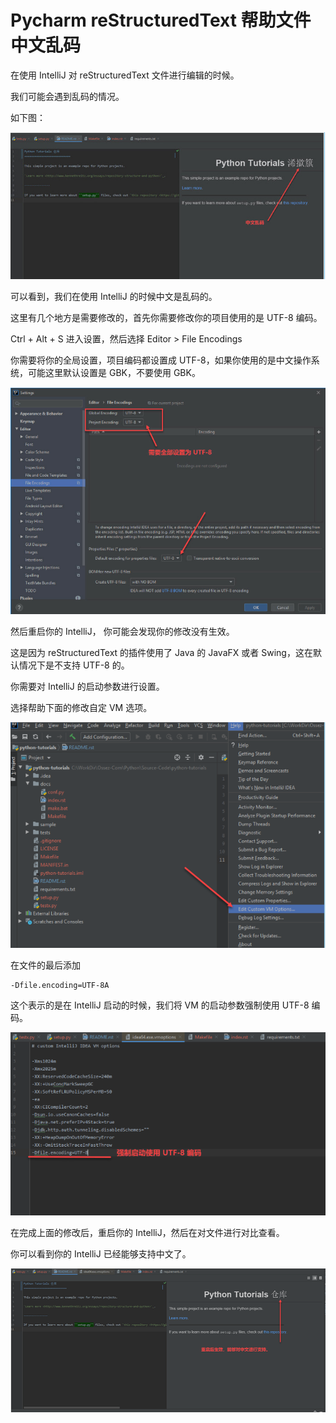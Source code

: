 # Pycharm reStructuredText 帮助文件中文乱码



在使用 IntelliJ 对 reStructuredText 文件进行编辑的时候。

我们可能会遇到乱码的情况。

如下图：

![image-20220731230155376](https://raw.githubusercontent.com/T-hree/Blog_img/main/img/image-20220731230155376.png?token=AQBJNL2GF2YPCVE6BBGFV2DC42M2A)

可以看到，我们在使用 IntelliJ 的时候中文是乱码的。

这里有几个地方是需要修改的，首先你需要修改你的项目使用的是 UTF-8 编码。

Ctrl + Alt + S 进入设置，然后选择 Editor > File Encodings

你需要将你的全局设置，项目编码都设置成 UTF-8，如果你使用的是中文操作系统，可能这里默认设置是 GBK，不要使用 GBK。



![image-20220731230211087](https://raw.githubusercontent.com/T-hree/Blog_img/main/img/image-20220731230211087.png?token=AQBJNL4244XIVKQW7X2QDJDC42M3A)



然后重启你的 IntelliJ， 你可能会发现你的修改没有生效。

这是因为 reStructuredText 的插件使用了 Java 的 JavaFX 或者 Swing，这在默认情况下是不支持 UTF-8 的。

你需要对 IntelliJ 的启动参数进行设置。

选择帮助下面的修改自定 VM 选项。

![image-20220731230221358](https://raw.githubusercontent.com/T-hree/Blog_img/main/img/image-20220731230221358.png?token=AQBJNL4CIKKC2FENTDWWLJDC42M3W)

在文件的最后添加

```
-Dfile.encoding=UTF-8A
```

这个表示的是在 IntelliJ 启动的时候，我们将 VM 的启动参数强制使用 UTF-8 编码。

![image-20220731230229546](https://raw.githubusercontent.com/T-hree/Blog_img/main/img/image-20220731230229546.png?token=AQBJNL7U6IHOAQ4GXUFPIMDC42M4E)

在完成上面的修改后，重启你的 IntelliJ，然后在对文件进行对比查看。

你可以看到你的 IntelliJ 已经能够支持中文了。

![image-20220731230243174](https://raw.githubusercontent.com/T-hree/Blog_img/main/img/image-20220731230243174.png?token=AQBJNL7Q4MOFHYMHTA5OIWTC42M5A)


